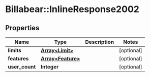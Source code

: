# Billabear::InlineResponse2002

## Properties
Name | Type | Description | Notes
------------ | ------------- | ------------- | -------------
**limits** | [**Array&lt;Limit&gt;**](Limit.md) |  | [optional] 
**features** | [**Array&lt;Feature&gt;**](Feature.md) |  | [optional] 
**user_count** | **Integer** |  | [optional] 

